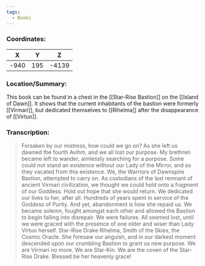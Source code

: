 ```yaml
---
tags:
  - Books
---
```


### Coordinates:
| **X** | **Y**| **Z** |
|:-----:|:----:|:-----:|
|-940  |195   |-4139  |

### Location/Summary:
This book can be found in a chest in the [[Star-Rise Bastion]] on the [[Island of Dawn]]. It shows that the current inhabitants of the bastion were formerly [[Virmari]], but dedicated themselves to [[Rihelma]] after the disappearance of [[Virtuo]].

### Transcription:
> Forsaken by our mistress, how could we go on? As she left us dawned the fourth Avihm, and we all lost our purpose. My brethren became left to wander, aimlessly searching for a purpose. Some could not stand an existence without our Lady of the Mirror, and so they vacated from this existence. We, the Warriors of Dawnspire Bastion, attempted to carry on. As custodians of the last remnant of ancient Virmari civilization, we thought we could hold onto a fragment of our Goddess. Hold out hope that she would return. We dedicated our lives to her, after all. Hundreds of years spent in service of the Goddess of Purity. And yet, abandonment is how she repaid us. We became solemn, fought amongst each other and allowed the Bastion to begin falling into disrepair. We were failures. All seemed lost, until we were graced with the presence of one older and wiser than Lady Virtuo herself. Star-Rise Drake Rihelma, Smith of the Skies, the Cosmic Oracle. She foresaw our anguish, and in our darkest moment descended upon our crumbling Bastion to grant us new purpose. We are Virmari no more. We are Star-Kin. We are the coven of the Star-Rise Drake. Blessed be her heavenly grace!

